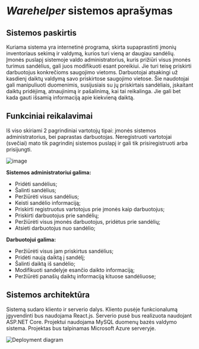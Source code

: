 #	 *Warehelper* sistemos aprašymas
## Sistemos paskirtis

Kuriama sistema yra internetinė programa, skirta supaprastinti įmonių inventoriaus sekimą ir valdymą, kurios turi vieną ar daugiau sandėlių. 
Įmonės puslapį sistemoje valdo administratorius, kuris prižiūri visus įmonės turimus sandėlius, gali juos modifikuoti esant poreikiui. Jie turi teisę priskirti darbuotojus konkrečioms saugojimo vietoms. Darbuotojai atsakingi už kasdienį daiktų valdymą savo priskirtose saugojimo vietose. Šie naudotojai gali manipuliuoti duomenimis, susijusiais su jų priskirtais sandėliais, įskaitant daiktų pridėjimą, atnaujinimą ir pašalinimą, kai tai reikalinga. Jie gali bet kada gauti išsamią informaciją apie kiekvieną daiktą.

##	Funkciniai reikalavimai

Iš viso skiriami 2 pagrindiniai vartotojų tipai: įmonės sistemos administratorius, bei paprastas darbuotojas. Neregistruoti vartotojai (svečiai) mato tik pagrindinį sistemos puslapį ir gali tik prisiregistruoti arba prisijungti.

![image](https://github.com/zaiolul/warehelper_app/assets/89912978/cbb5c457-5b75-4467-b17a-be018d905a53)


**Sistemos administratoriui galima:**
- Pridėti sandėlius;
- Šalinti sandėlius;
- Peržiūrėti visus sandėlius;
- Keisti sandėlio informaciją;
- Priskirti registruotus vartotojus prie įmonės kaip darbuotojus;
- Priskirti darbuotojus prie sandėlių;
- Peržiūrėti visus įmonės darbuotojus, pridėtus prie sandėlių;
- Atsieti darbuotojus nuo sandėlio;

**Darbuotojui galima:**
- Peržiūrėti visus jam priskirtus sandėlius;
- Pridėti naują daiktą į sandėlį;
- Šalinti daiktą iš sandėlio;
- Modifikuoti sandelyje esančio daikto informaciją;
- Peržiūrėti panašių daiktų informaciją kituose sandėliuose;

## Sistemos architektūra

Sistemą sudaro kliento ir serverio dalys. Kliento pusėje funkcionalumą įgyvendinti bus naudojama React.js. Serverio pusė bus realizuota naudojant ASP.NET Core. Projektui naudojama MySQL duomenų bazės valdymo sistema. Projektas bus talpinamas Microsoft Azure serveryje. 

 
![Deployment diagram](https://github.com/zaiolul/warehelper_app/assets/89912978/7d063c4f-ef89-4dff-9ac7-44f690fa47e8)
